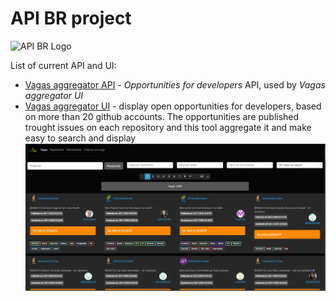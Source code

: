 # API BR project

<img src="https://apibr.com/ui/vagas/ApiBRLogo.png" alt="API BR Logo" width="150px" />

List of current API and UI:

- [Vagas aggregator API](https://apibr.com/vagas/api/v1/) - *Opportunities for developers* API, used by *Vagas aggregator UI*
- [Vagas aggregator UI](https://apibr.com/ui/vagas/) - display open opportunities for developers, based on more than 20 github accounts. The opportunities are published trought issues on each repository and this tool aggregate it and make easy to search and display
![Screenshot of project interface](https://raw.githubusercontent.com/ApiBR/.github/main/profile/ApiBrVagasUi.png)
